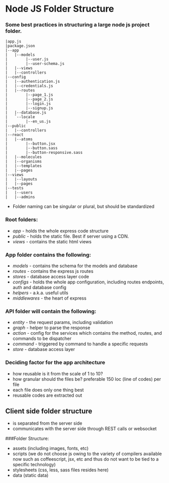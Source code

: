 # Node JS Folder Structure

### Some best practices in structuring a large node js project folder.

```
|app.js
|package.json
|--app
|   |--models
|        |--user.js
|        |--user-schema.js
|   |--views
|   |--controllers
|--config
|   |--authentication.js
|   |--credentials.js
|   |--routes
|        |--page_1.js
|        |--page_2.js
|        |--login.js
|        |--signup.js
|   |--database.js
|   `--locale
|        |--en_us.js
|--public
|   |--controllers
|--react
|   |--atoms
|        |--button.jsx
|        |--button.sass
|        |--button-responsive.sass
|   |--molecules
|   |--organisms
|   |--templates
|   |--pages
|--views
|   |--layouts
|   |--pages
|--tests
|   |--users
|   |--admins
```
+ Folder naming can be singular or plural, but should be standardized
### Root folders:
+ *app* - holds the whole express code structure
+ *public* - holds the static file. Best if server using a CDN.
+ *views* - contains the static html views

### App folder contains the following:
+ *models* - contains the schema for the models and database
+ *routes* - contains the express js routes
+ *stores* - database access layer code
+ *configs* - holds the whole app configuration, including routes endpoints, auth and database config
+ *helpers* - a.k.a. useful utils
+ *middlewares* - the heart of express

### API folder will contain the following:
+ *entity* - the request params, including validation
+ *graph* - helper to parse the response
+ *action* - config for the services which contains the method, routes, and commands to be dispatcher
+ *command* - triggered by command to handle a specific requests
+ *store* - database access layer

### Deciding factor for the app architecture
+ how reusable is it from the scale of 1 to 10?
+ how granular should the files be? preferable 150 loc (line of codes) per file
+ each file does only one thing best
+ reusable codes are extracted out


## Client side folder structure

+ is separated from the server side
+ communicates with the server side through REST calls or websocket

###Folder Structure:
+ assets (including images, fonts, etc)
+ scripts (we do not choose js owing to the variety of compilers available now such as coffeescript, jsx, etc and thus do not want to be tied to a specific technology)
+ stylesheets (css, less, sass files resides here)
+ data (static data)
